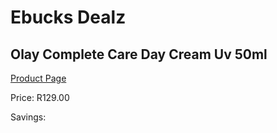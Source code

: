 
# Ebucks Dealz
## Olay Complete Care Day Cream Uv 50ml
[Product Page](https://www.ebucks.com/web/shop/productSelected.do?prodId=1133379121&catId=1186086453)

Price: R129.00

Savings: 


	